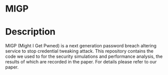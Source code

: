 # MIGP


# Description
MIGP (Might I Get Pwned) is a next generation password breach altering service to stop credential tweaking attack. This repository contains the code we used to for the security simulations and performance analysis, the results of which are recorded in the paper. For details please refer to our paper.
